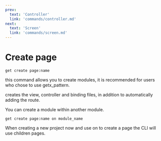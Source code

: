 ```yaml
---
prev:
  text: 'Controller'
  link: 'commands/controller.md'
next:
  text: 'Screen'
  link: 'commands/screen.md'
---
```


# Create page

```shell
get create page:name
```

this command allows you to create modules, it is recommended for users who chose to use getx_pattern.

creates the view, controller and binding files, in addition to automatically adding the route.

You can create a module within another module.

```shell
get create page:name on module_name
```

When creating a new project now and use on to create a page the CLI will use children pages.

